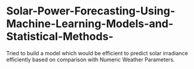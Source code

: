 # Solar-Power-Forecasting-Using-Machine-Learning-Models-and-Statistical-Methods-
Tried to build a model which would be efficient to predict solar irradiance efficiently based on comparison with Numeric Weather Parameters.
